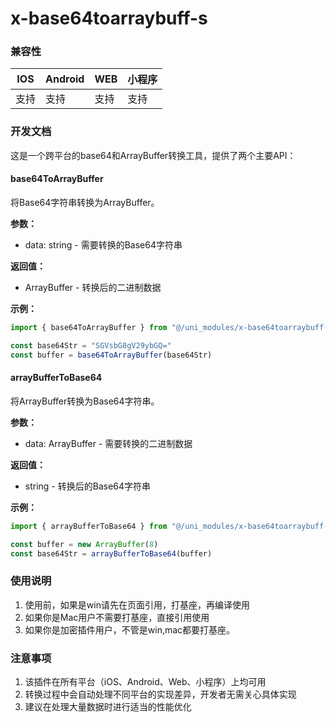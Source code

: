# x-base64toarraybuff-s

### 兼容性

| IOS | Android | WEB | 小程序 |
| --- | --- | --- | --- |
| 支持 | 支持 | 支持 | 支持 |

### 开发文档

这是一个跨平台的base64和ArrayBuffer转换工具，提供了两个主要API：

#### base64ToArrayBuffer

将Base64字符串转换为ArrayBuffer。

**参数：**
- data: string - 需要转换的Base64字符串

**返回值：**
- ArrayBuffer - 转换后的二进制数据

**示例：**
```ts
import { base64ToArrayBuffer } from "@/uni_modules/x-base64toarraybuff-s"

const base64Str = "SGVsbG8gV29ybGQ="
const buffer = base64ToArrayBuffer(base64Str)
```

#### arrayBufferToBase64

将ArrayBuffer转换为Base64字符串。

**参数：**
- data: ArrayBuffer - 需要转换的二进制数据

**返回值：**
- string - 转换后的Base64字符串

**示例：**
```ts
import { arrayBufferToBase64 } from "@/uni_modules/x-base64toarraybuff-s"

const buffer = new ArrayBuffer(8)
const base64Str = arrayBufferToBase64(buffer)
```

### 使用说明

1. 使用前，如果是win请先在页面引用，打基座，再编译使用
2. 如果你是Mac用户不需要打基座，直接引用使用
3. 如果你是加密插件用户，不管是win,mac都要打基座。

### 注意事项

1. 该插件在所有平台（iOS、Android、Web、小程序）上均可用
2. 转换过程中会自动处理不同平台的实现差异，开发者无需关心具体实现
3. 建议在处理大量数据时进行适当的性能优化